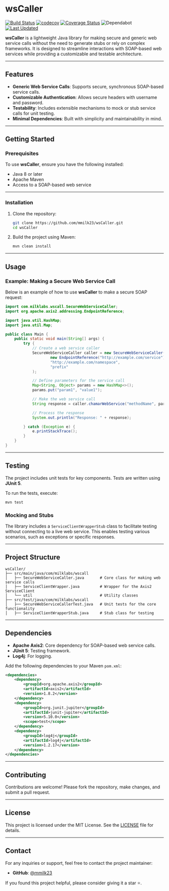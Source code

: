 
# wsCaller

[![Build Status](https://github.com/mmilk23/wsCaller/actions/workflows/maven.yml/badge.svg)](https://github.com/mmilk23/wsCaller/actions)
[![codecov](https://codecov.io/gh/mmilk23/wsCaller/branch/main/graph/badge.svg)](https://codecov.io/gh/mmilk23/wsCaller)
[![Coverage Status](https://coveralls.io/repos/github/mmilk23/wsCaller/badge.svg)](https://coveralls.io/github/mmilk23/wsCaller)
![Dependabot](https://img.shields.io/badge/Dependabot-enabled-brightgreen)
[![Last Updated](https://img.shields.io/github/last-commit/mmilk23/wsCaller.svg)](https://github.com/mmilk23/wsCaller/commits/main)


**wsCaller** is a lightweight Java library for making secure and generic web service calls without the need to generate stubs or rely on complex frameworks. It is designed to streamline interactions with SOAP-based web services while providing a customizable and testable architecture.

---

## Features

- **Generic Web Service Calls**: Supports secure, synchronous SOAP-based service calls.
- **Customizable Authentication**: Allows secure headers with username and password.
- **Testability**: Includes extensible mechanisms to mock or stub service calls for unit testing.
- **Minimal Dependencies**: Built with simplicity and maintainability in mind.

---

## Getting Started

### Prerequisites

To use **wsCaller**, ensure you have the following installed:

- Java 8 or later
- Apache Maven
- Access to a SOAP-based web service

---

### Installation

1. Clone the repository:
   ```bash
   git clone https://github.com/mmilk23/wsCaller.git
   cd wsCaller
   ```

2. Build the project using Maven:
   ```bash
   mvn clean install
   ```

---

## Usage

### Example: Making a Secure Web Service Call

Below is an example of how to use **wsCaller** to make a secure SOAP request:

```java
import com.milklabs.wscall.SecureWebServiceCaller;
import org.apache.axis2.addressing.EndpointReference;

import java.util.HashMap;
import java.util.Map;

public class Main {
    public static void main(String[] args) {
        try {
            // Create a web service caller
            SecureWebServiceCaller caller = new SecureWebServiceCaller(
                    new EndpointReference("http://example.com/service"),
                    "http://example.com/namespace",
                    "prefix"
            );

            // Define parameters for the service call
            Map<String, Object> params = new HashMap<>();
            params.put("param1", "value1");

            // Make the web service call
            String response = caller.chamarWebService("methodName", params, "username", "password");

            // Process the response
            System.out.println("Response: " + response);

        } catch (Exception e) {
            e.printStackTrace();
        }
    }
}
```

---

## Testing

The project includes unit tests for key components. Tests are written using **JUnit 5**.

To run the tests, execute:

```bash
mvn test
```

### Mocking and Stubs

The library includes a `ServiceClientWrapperStub` class to facilitate testing without connecting to a live web service. This enables testing various scenarios, such as exceptions or specific responses.

---

## Project Structure

```
wsCaller/
├── src/main/java/com/milklabs/wscall
│   ├── SecureWebServiceCaller.java       # Core class for making web service calls
│   ├── ServiceClientWrapper.java         # Wrapper for the Axis2 ServiceClient
│   └── util                              # Utility classes
├── src/test/java/com/milklabs/wscall
│   ├── SecureWebServiceCallerTest.java   # Unit tests for the core functionality
│   ├── ServiceClientWrapperStub.java     # Stub class for testing
```

---

## Dependencies

- **Apache Axis2**: Core dependency for SOAP-based web service calls.
- **JUnit 5**: Testing framework.
- **Log4j**: For logging.

Add the following dependencies to your Maven `pom.xml`:

```xml
<dependencies>
    <dependency>
        <groupId>org.apache.axis2</groupId>
        <artifactId>axis2</artifactId>
        <version>1.8.2</version>
    </dependency>
    <dependency>
        <groupId>org.junit.jupiter</groupId>
        <artifactId>junit-jupiter</artifactId>
        <version>5.10.0</version>
        <scope>test</scope>
    </dependency>
    <dependency>
        <groupId>log4j</groupId>
        <artifactId>log4j</artifactId>
        <version>1.2.17</version>
    </dependency>
</dependencies>
```

---

## Contributing

Contributions are welcome! Please fork the repository, make changes, and submit a pull request.

---

## License

This project is licensed under the MIT License. See the [LICENSE](LICENSE) file for details.

---

## Contact

For any inquiries or support, feel free to contact the project maintainer:
- **GitHub**: [@mmilk23](https://github.com/mmilk23)

If you found this project helpful, please consider giving it a star ⭐️.
